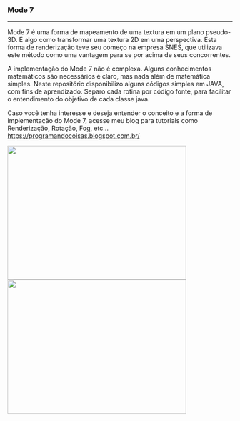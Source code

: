 <h3>Mode 7</h3>
<hr>

Mode 7 é uma forma de mapeamento de uma textura em um plano pseudo-3D. É algo como transformar uma textura 2D em uma perspectiva. Esta forma de renderização teve seu começo na empresa SNES, que utilizava este método como uma vantagem para se por acima de seus concorrentes.

A implementação do Mode 7 não é complexa. Alguns conhecimentos matemáticos são necessários é claro, mas nada além de matemática simples. Neste repositório disponibilizo alguns códigos simples em JAVA, com fins de aprendizado. Separo cada rotina por código fonte, para facilitar o entendimento do objetivo de cada classe java.

Caso você tenha interesse e deseja entender o conceito e a forma de implementação do Mode 7, acesse meu blog para tutoriais como Renderização, Rotação, Fog, etc...<br> 
https://programandocoisas.blogspot.com.br/

<img src="https://1.bp.blogspot.com/-Eo8OjCpWWB4/Wb1TLvQ0CoI/AAAAAAAAECY/WewbyXFf06UVAJqqPmYPQRMwt4e302dDQCLcBGAs/s1600/Mode7.png" width="400px" height="300px">

<img src="https://4.bp.blogspot.com/-kJGr7Tefa5I/Wb8sO6xiErI/AAAAAAAAELc/Pc0afIhSVm8TALBhg-5v5TtFggCFFw_xQCLcBGAs/s640/r10.png" width="400px" height="300px">
